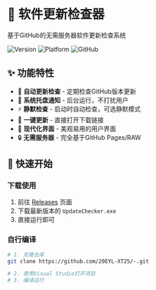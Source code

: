 # 🔄 软件更新检查器

基于GitHub的无需服务器软件更新检查系统

![Version](https://img.shields.io/badge/version-4.0.1-blue)
![Platform](https://img.shields.io/badge/platform-Windows-lightgrey)
![GitHub](https://img.shields.io/badge/GitHub-20EYL--XT25-green)

## ✨ 功能特性

- 🔄 **自动更新检查** - 定期检查GitHub版本更新
- 🔔 **系统托盘通知** - 后台运行，不打扰用户
- ⚡ **静默检查** - 启动时自动检查，可选静默模式
- 📱 **一键更新** - 直接打开下载链接
- 🎨 **现代化界面** - 美观易用的用户界面
- 🔒 **无需服务器** - 完全基于GitHub Pages/RAW

## 🚀 快速开始

### 下载使用
1. 前往 [Releases](https://github.com/20EYL-XT25/-/releases) 页面
2. 下载最新版本的 `UpdateChecker.exe`
3. 直接运行即可

### 自行编译
```bash
# 1. 克隆仓库
git clone https://github.com/20EYL-XT25/-.git

# 2. 使用Visual Studio打开项目
# 3. 编译运行
